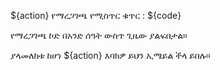 ${action} የማረጋገጫ የሚስጥር ቁጥር : ${code}

የማረጋገጫ ኮድ በአንድ ሰዓት ውስጥ ጊዜው ያልፍበታል።

ያላመለከቱ ከሆነ ${action} እባክዎ ይህን ኢሜይል ችላ ይበሉ።
